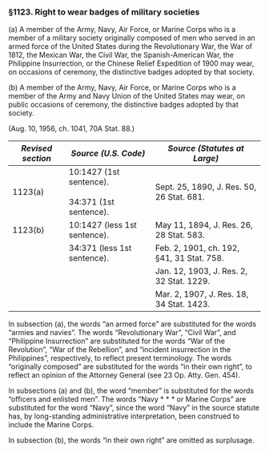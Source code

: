 ### §1123. Right to wear badges of military societies ###

(a) A member of the Army, Navy, Air Force, or Marine Corps who is a member of a military society originally composed of men who served in an armed force of the United States during the Revolutionary War, the War of 1812, the Mexican War, the Civil War, the Spanish-American War, the Philippine Insurrection, or the Chinese Relief Expedition of 1900 may wear, on occasions of ceremony, the distinctive badges adopted by that society.

(b) A member of the Army, Navy, Air Force, or Marine Corps who is a member of the Army and Navy Union of the United States may wear, on public occasions of ceremony, the distinctive badges adopted by that society.

(Aug. 10, 1956, ch. 1041, 70A Stat. 88.)

|*Revised section*|                 *Source (U.S. Code)*                  |      *Source (Statutes at Large)*       |
|-----------------|-------------------------------------------------------|-----------------------------------------|
|     1123(a)     |10:1427 (1st sentence).<br/><br/>34:371 (1st sentence).|Sept. 25, 1890, J. Res. 50, 26 Stat. 681.|
|     1123(b)     |             10:1427 (less 1st sentence).              | May 11, 1894, J. Res. 26, 28 Stat. 583. |
|                 |              34:371 (less 1st sentence).              |Feb. 2, 1901, ch. 192, §41, 31 Stat. 758.|
|                 |                                                       |Jan. 12, 1903, J. Res. 2, 32 Stat. 1229. |
|                 |                                                       |Mar. 2, 1907, J. Res. 18, 34 Stat. 1423. |

In subsection (a), the words “an armed force” are substituted for the words “armies and navies”. The words “Revolutionary War”, “Civil War”, and “Philippine Insurrection” are substituted for the words “War of the Revolution”, “War of the Rebellion”, and “incident insurrection in the Philippines”, respectively, to reflect present terminology. The words “originally composed” are substituted for the words “in their own right”, to reflect an opinion of the Attorney General (see 23 Op. Atty. Gen. 454).

In subsections (a) and (b), the word “member” is substituted for the words “officers and enlisted men”. The words “Navy \* \* \* or Marine Corps” are substituted for the word “Navy”, since the word “Navy” in the source statute has, by long-standing administrative interpretation, been construed to include the Marine Corps.

In subsection (b), the words “in their own right” are omitted as surplusage.
